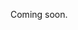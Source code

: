 Coming soon.

<!-- 
  @todo 
  Explain how to filter by minAge/maxAge/age (URL parameters) as well as advanced queries.
  Explain how range queries on range fields (typicalAgeRange) work (any overlap is a match, but you can explicitly exclude anything that falls outside of your range in an advanced query).
-->